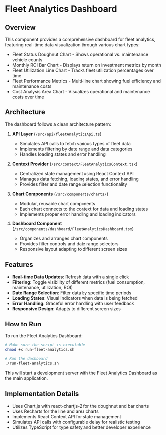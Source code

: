 # Fleet Analytics Dashboard

## Overview
This component provides a comprehensive dashboard for fleet analytics, featuring real-time data visualization through various chart types:

- Fleet Status Doughnut Chart - Shows operational vs. maintenance vehicle counts
- Monthly ROI Bar Chart - Displays return on investment metrics by month
- Fleet Utilization Line Chart - Tracks fleet utilization percentages over time
- Fleet Performance Metrics - Multi-line chart showing fuel efficiency and maintenance costs
- Cost Analysis Area Chart - Visualizes operational and maintenance costs over time

## Architecture

The dashboard follows a clean architecture pattern:

1. **API Layer** (`/src/api/fleetAnalyticsApi.ts`)
   - Simulates API calls to fetch various types of fleet data
   - Implements filtering by date range and data categories
   - Handles loading states and error handling

2. **Context Provider** (`/src/context/FleetAnalyticsContext.tsx`)
   - Centralized state management using React Context API
   - Manages data fetching, loading states, and error handling
   - Provides filter and date range selection functionality

3. **Chart Components** (`/src/components/charts/`)
   - Modular, reusable chart components
   - Each chart connects to the context for data and loading states
   - Implements proper error handling and loading indicators

4. **Dashboard Component** (`/src/components/dashboard/FleetAnalyticsDashboard.tsx`)
   - Organizes and arranges chart components
   - Provides filter controls and date range selectors
   - Responsive layout adapting to different screen sizes

## Features

- **Real-time Data Updates**: Refresh data with a single click
- **Filtering**: Toggle visibility of different metrics (fuel consumption, maintenance, utilization, ROI)
- **Date Range Selection**: Filter data by specific time periods
- **Loading States**: Visual indicators when data is being fetched
- **Error Handling**: Graceful error handling with user feedback
- **Responsive Design**: Adapts to different screen sizes

## How to Run

To run the Fleet Analytics Dashboard:

```bash
# Make sure the script is executable
chmod +x run-fleet-analytics.sh

# Run the dashboard
./run-fleet-analytics.sh
```

This will start a development server with the Fleet Analytics Dashboard as the main application.

## Implementation Details

- Uses Chart.js with react-chartjs-2 for the doughnut and bar charts
- Uses Recharts for the line and area charts
- Implements React Context API for state management
- Simulates API calls with configurable delay for realistic testing
- Utilizes TypeScript for type safety and better developer experience
